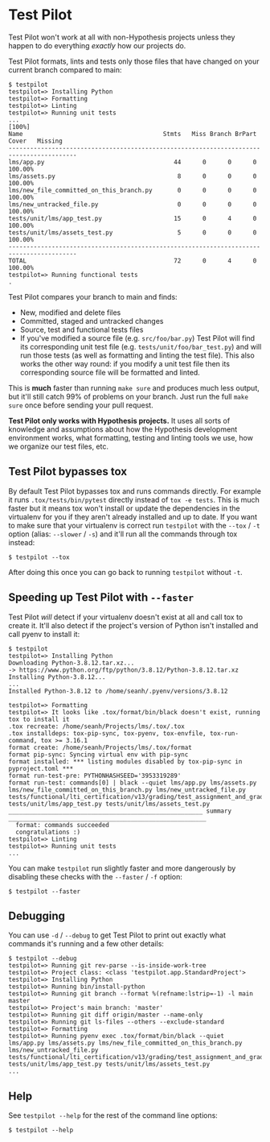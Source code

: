 Test Pilot
==========

Test Pilot won't work at all with non-Hypothesis projects unless they happen to
do everything _exactly_ how our projects do.

Test Pilot formats, lints and tests only those files that have changed on your
current branch compared to main:

```terminal
$ testpilot
testpilot=> Installing Python
testpilot=> Formatting
testpilot=> Linting
testpilot=> Running unit tests
...                                                                                                            [100%]
Name                                       Stmts   Miss Branch BrPart     Cover   Missing
-----------------------------------------------------------------------------------------
lms/app.py                                    44      0      0      0   100.00%
lms/assets.py                                  8      0      0      0   100.00%
lms/new_file_committed_on_this_branch.py       0      0      0      0   100.00%
lms/new_untracked_file.py                      0      0      0      0   100.00%
tests/unit/lms/app_test.py                    15      0      4      0   100.00%
tests/unit/lms/assets_test.py                  5      0      0      0   100.00%
-----------------------------------------------------------------------------------------
TOTAL                                         72      0      4      0   100.00%
testpilot=> Running functional tests
.
```

Test Pilot compares your branch to main and finds:

* New, modified and delete files
* Committed, staged and untracked changes
* Source, test and functional tests files
* If you've modified a source file (e.g. `src/foo/bar.py`) Test Pilot will find
  its corresponding unit test file (e.g. `tests/unit/foo/bar_test.py`) and will
  run those tests (as well as formatting and linting the test file).
  This also works the other way round: if you modify a unit test file then its
  corresponding source file will be formatted and linted.

This is **much** faster than running `make sure` and produces much less output,
but it'll still catch 99% of problems on your branch. Just run the full `make
sure` once before sending your pull request.

**Test Pilot only works with Hypothesis projects.**
It uses all sorts of knowledge and assumptions about how the Hypothesis
development environment works, what formatting, testing and linting tools we use,
how we organize our test files, etc.

## Test Pilot bypasses tox

By default Test Pilot bypasses tox and runs commands directly.
For example it runs `.tox/tests/bin/pytest` directly instead of `tox -e tests`.
This is much faster but it means tox won't install or update the dependencies
in the virtualenv for you if they aren't already installed and up to date.
If you want to make sure that your virtualenv is correct run `testpilot` with
the `--tox` / `-t` option (alias: `--slower` / `-s`) and it'll run all the
commands through tox instead:

```terminal
$ testpilot --tox
```

After doing this once you can go back to running `testpilot` without `-t`.

## Speeding up Test Pilot with `--faster`

Test Pilot *will* detect if your virtualenv doesn't exist at all and call tox
to create it.
It'll also detect if the project's version of Python isn't installed and call
pyenv to install it:

```terminal
$ testpilot
testpilot=> Installing Python
Downloading Python-3.8.12.tar.xz...
-> https://www.python.org/ftp/python/3.8.12/Python-3.8.12.tar.xz
Installing Python-3.8.12...
...
Installed Python-3.8.12 to /home/seanh/.pyenv/versions/3.8.12

testpilot=> Formatting
testpilot=> It looks like .tox/format/bin/black doesn't exist, running tox to install it
.tox recreate: /home/seanh/Projects/lms/.tox/.tox
.tox installdeps: tox-pip-sync, tox-pyenv, tox-envfile, tox-run-command, tox >= 3.16.1
format create: /home/seanh/Projects/lms/.tox/format
format pip-sync: Syncing virtual env with pip-sync
format installed: *** listing modules disabled by tox-pip-sync in pyproject.toml ***
format run-test-pre: PYTHONHASHSEED='3953319289'
format run-test: commands[0] | black --quiet lms/app.py lms/assets.py lms/new_file_committed_on_this_branch.py lms/new_untracked_file.py tests/functional/lti_certification/v13/grading/test_assignment_and_grading.py tests/unit/lms/app_test.py tests/unit/lms/assets_test.py
______________________________________________________ summary _______________________________________________________
  format: commands succeeded
  congratulations :)
testpilot=> Linting
testpilot=> Running unit tests
...
```

You can make `testpilot` run slightly faster and more dangerously by disabling
these checks with the `--faster` / `-f` option:

```terminal
$ testpilot --faster
```

## Debugging

You can use `-d` / `--debug` to get Test Pilot to print out exactly what
commands it's running and a few other details:

```terminal
$ testpilot --debug
testpilot=> Running git rev-parse --is-inside-work-tree
testpilot=> Project class: <class 'testpilot.app.StandardProject'>
testpilot=> Installing Python
testpilot=> Running bin/install-python
testpilot=> Running git branch --format %(refname:lstrip=-1) -l main master
testpilot=> Project's main branch: 'master'
testpilot=> Running git diff origin/master --name-only
testpilot=> Running git ls-files --others --exclude-standard
testpilot=> Formatting
testpilot=> Running pyenv exec .tox/format/bin/black --quiet lms/app.py lms/assets.py lms/new_file_committed_on_this_branch.py lms/new_untracked_file.py tests/functional/lti_certification/v13/grading/test_assignment_and_grading.py tests/unit/lms/app_test.py tests/unit/lms/assets_test.py
...
```

## Help

See `testpilot --help` for the rest of the command line options:

```terminal
$ testpilot --help
```
